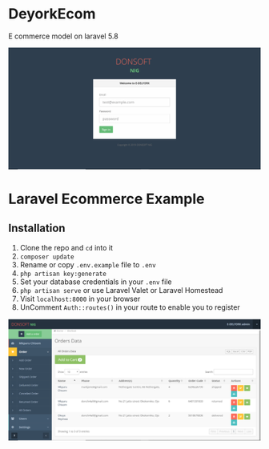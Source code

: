 # DeyorkEcom
E commerce model on laravel 5.8

![Login image](https://github.com/donchi4all/DeyorkEcom/blob/master/public/images/login.png)

# Laravel Ecommerce Example




## Installation

1. Clone the repo and `cd` into it
1. `composer update`
1. Rename or copy `.env.example` file to `.env`
1. `php artisan key:generate`
1. Set your database credentials in your `.env` file
1. `php artisan serve` or use Laravel Valet or Laravel Homestead
1. Visit `localhost:8000` in your browser
1. UnComment `Auth::routes()` in your route to enable you to register


![Admin Dashboard](https://github.com/donchi4all/DeyorkEcom/blob/master/public/images/dash.png)
